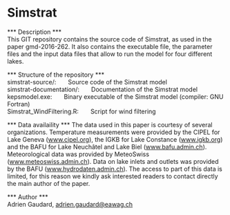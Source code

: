 # Simstrat  

*** Description ***  
This GIT repository contains the source code of Simstrat, as used in the paper gmd-2016-262. It also contains the executable file, the parameter files and the input data files that allow to run the model for four different lakes.  

*** Structure of the repository ***  
simstrat-source/: &nbsp;&nbsp;&nbsp;&nbsp;&nbsp; Source code of the Simstrat model  
simstrat-documentation/: &nbsp;&nbsp;&nbsp;&nbsp;&nbsp; Documentation of the Simstrat model  
kepsmodel.exe: &nbsp;&nbsp;&nbsp;&nbsp;&nbsp; Binary executable of the Simstrat model (compiler: GNU Fortran)  
Simstrat_WindFiltering.R: &nbsp;&nbsp;&nbsp;&nbsp;&nbsp; Script for wind filtering  

*** Data availaility ***
The data used in this paper is courtesy of several organizations. Temperature measurements were provided by the CIPEL for Lake Geneva (www.cipel.org), the IGKB for Lake Constance (www.igkb.org) and the BAFU for Lake Neuchâtel and Lake Biel (www.bafu.admin.ch). Meteorological data was provided by MeteoSwiss (www.meteoswiss.admin.ch). Data on lake inlets and outlets was provided by the BAFU (www.hydrodaten.admin.ch). The access to part of this data is limited, for this reason we kindly ask interested readers to contact directly the main author of the paper.

*** Author ***  
Adrien Gaudard, adrien.gaudard@eawag.ch  